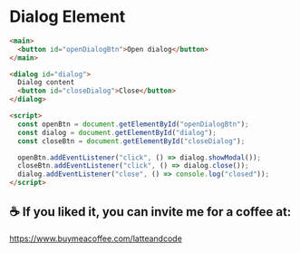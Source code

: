 # Dialog Element

```html
<main>
  <button id="openDialogBtn">Open dialog</button>
</main>

<dialog id="dialog">
  Dialog content
  <button id="closeDialog">Close</button>
</dialog>

<script>
  const openBtn = document.getElementById("openDialogBtn");
  const dialog = document.getElementById("dialog");
  const closeBtn = document.getElementById("closeDialog");

  openBtn.addEventListener("click", () => dialog.showModal());
  closeBtn.addEventListener("click", () => dialog.close());
  dialog.addEventListener("close", () => console.log("closed"));
</script>
```

## ☕️ If you liked it, you can invite me for a coffee at:

https://www.buymeacoffee.com/latteandcode
